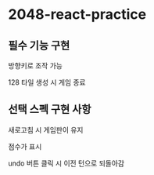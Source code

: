 # 2048-react-practice
## 필수 기능 구현
방향키로 조작 가능

128 타일 생성 시 게임 종료
## 선택 스펙 구현 사항
새로고침 시 게임판이 유지

점수가 표시

undo 버튼 클릭 시 이전 턴으로 되돌아감